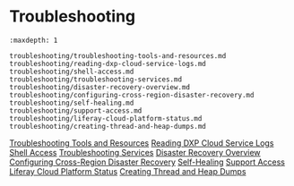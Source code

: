 # Troubleshooting

```{toctree}
:maxdepth: 1

troubleshooting/troubleshooting-tools-and-resources.md
troubleshooting/reading-dxp-cloud-service-logs.md
troubleshooting/shell-access.md
troubleshooting/troubleshooting-services.md
troubleshooting/disaster-recovery-overview.md
troubleshooting/configuring-cross-region-disaster-recovery.md
troubleshooting/self-healing.md
troubleshooting/support-access.md
troubleshooting/liferay-cloud-platform-status.md
troubleshooting/creating-thread-and-heap-dumps.md
```

[Troubleshooting Tools and Resources](./troubleshooting/troubleshooting-tools-and-resources.md)
[Reading DXP Cloud Service Logs](troubleshooting/reading-dxp-cloud-service-logs.md)
[Shell Access](troubleshooting/shell-access.md)
[Troubleshooting Services](troubleshooting/troubleshooting-services.md)
[Disaster Recovery Overview](troubleshooting/disaster-recovery-overview.md)
[Configuring Cross-Region Disaster Recovery](troubleshooting/configuring-cross-region-disaster-recovery.md)
[Self-Healing](troubleshooting/self-healing.md)
[Support Access](troubleshooting/support-access.md)
[Liferay Cloud Platform Status](troubleshooting/liferay-cloud-platform-status.md)
[Creating Thread and Heap Dumps](troubleshooting/creating-thread-and-heap-dumps.md)
